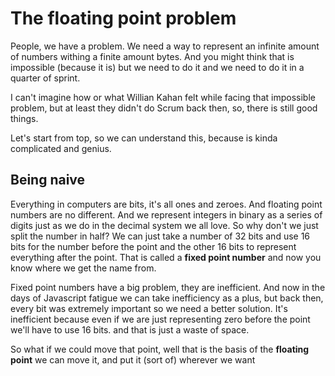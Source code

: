 # The floating point problem
 
People, we have a problem. We need a way to represent an infinite amount of numbers withing a finite amount bytes. And you might think that is impossible (because it is) but we need to do it and we need to do it in a quarter of sprint. 

I can't imagine how or what Willian Kahan felt while facing that impossible problem, but at least  they didn't do Scrum back then, so, there is still good things.

Let's start from top, so we can understand this, because is kinda complicated and genius.

## Being naive 

Everything in computers are bits, it's all ones and zeroes. And floating point numbers are no different. And we represent integers in binary as a series of digits just as we do in the decimal system we all love. So why don't we just split the number in half? We can just take a number of 32 bits and use 16 bits for the number before the point and the other 16 bits to represent everything after the point. That is called a __fixed point number__ and now you know where we get the name from.

Fixed point numbers have a big problem, they are inefficient. And now in the days of Javascript fatigue we can take inefficiency as a plus, but back then, every bit was extremely important so we need a better solution. It's inefficient because even if we are just representing zero before the point we'll have to use 16 bits. and that is just a waste of space. 

So what if we could move that point, well that is the basis of the __floating point__ we can move it, and put it (sort of) wherever we want
